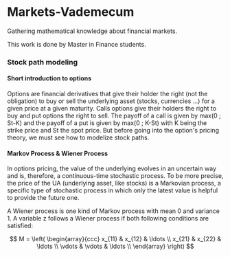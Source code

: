 # Markets-Vademecum
Gathering mathematical knowledge about financial markets.

This work is done by Master in Finance students.

### Stock path modeling
#### Short introduction to options

Options are financial derivatives that give their holder the right (not the obligation) to buy or sell the underlying asset (stocks, currencies …) for a given price at a given maturity. Calls options give their holders the right to buy and put options the right to sell. The payoff of a call is given by max(0 ; St-K) and the payoff of a put is given by max(0 ; K-St) with K being the strike price and St the spot price. But before going into the option's pricing theory, we must see how to modelize stock paths. 

#### Markov Process & Wiener Process

In options pricing, the value of the underlying evolves in an uncertain way and is, therefore, a continuous-time stochastic process. To be more precise, the price of the UA (underlying asset, like stocks) is a Markovian process, a specific type of stochastic process in which only the latest value is helpful to provide the future one.

A Wiener process is one kind of Markov process with mean 0 and variance 1. A variable z follows a Wiener process if both following conditions are satisfied:


$$
M = \left( \begin{array}{ccc}
x_{11} & x_{12} & \ldots \\
x_{21} & x_{22} & \ldots \\
\vdots & \vdots & \ldots \\
\end{array} \right)
$$

